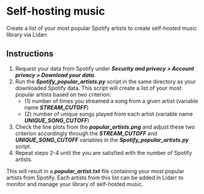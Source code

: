 # Self-hosting music
Create a list of your most popular Spotify artists to create self-hosted music library via Lidarr.

## Instructions
1. Request your data from Spotify under ***Security and privacy > Account privacy > Download your data***.
2. Run the ***Spotify_popular_artists.py*** script in the same directory as your downloaded Spotify data.
This script will create a list of your most popular artists based on two criterion:
	* (1) number of times you streamed a song from a given artist (variable name ***STREAM_CUTOFF***)
	* (2) number of unique songs played from each artist (variable name ***UNIQUE_SONG_CUTOFF***)
3. Check the line plots from the ***popular_artists.png*** and adjust these two criterion accordingly through
the ***STREAM_CUTOFF*** and ***UNIQUE_SONG_CUTOFF*** variables in the ***Spotify_popular_artists.py*** script.
4. Repeat steps 2-4 until the you are satisfied with the number of Spotify artists.

This will result in a ***popular_artist.txt*** file containing your most popular artists from Spotify.
Each artists from this list can be added in Lidarr to monitor and manage your library of self-hosted music.